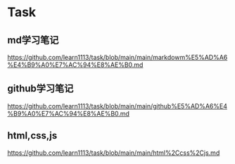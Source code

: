 # Task  
## md学习笔记  
https://github.com/learn1113/task/blob/main/main/markdowm%E5%AD%A6%E4%B9%A0%E7%AC%94%E8%AE%B0.md  
## github学习笔记  
https://github.com/learn1113/task/blob/main/main/github%E5%AD%A6%E4%B9%A0%E7%AC%94%E8%AE%B0.md  
## html,css,js  
https://github.com/learn1113/task/blob/main/main/html%2Ccss%2Cjs.md
